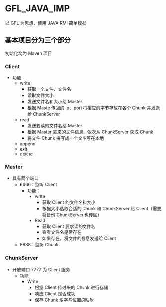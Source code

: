 # GFL_JAVA_IMP

以 GFL 为思想，使用 JAVA RMI 简单模拟

## 基本项目分为三个部分

初始化均为 Maven 项目

### Client

- 功能
  - write
    - 获取一个文件、文件名
    - 读取文件大小
    - 发送文件名和大小给 Master
    - 根据 Maste 传回的 ip、port 将相应的字节存放在各个 Chunk 并发送给 ChunkServer
  - read
    - 发送要读的文件名给 Master
    - 根据 Master 拿来的文件信息，依次从 ChunkServer 获取 Chunk
    - 将文件 Chunk 拼写成一个文件写在本地
  - append
  - exit
  - delete

### Master

- 具有两个端口
  - 6666：监听 Client
    - 功能：
      - write
        - 获取 Client 的文件名和大小
        - 根据大小选取合适的 Chunk 和 ChunkServer 给 Client（需要将备份 ChunkServer 也传回）
      - Read
        - 获取 Client 要求读的文件名
        - 查看文件名是否存在
        - 如果存在，将文件的信息发送给 Client
  - 8888：监听 Chunk

### ChunkServer

- 开放端口 7777 为 Client 服务
  - 功能
    - Write
      - 根据 Client 传过来的 Chunk 进行存储
      - 响应 Client 是否成功
      - 保存 Chunk 名字与位置的映射
